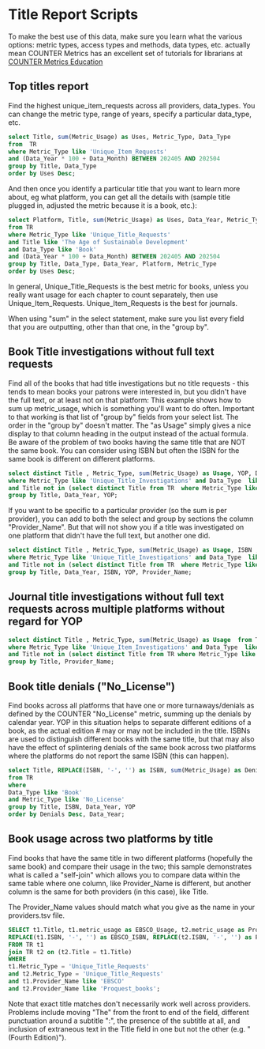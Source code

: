 # Title Report Scripts

To make the best use of this data, make sure you learn what the various options: metric types, access types and methods, data types, etc. actually mean
COUNTER Metrics has an excellent set of tutorials for librarians at [COUNTER Metrics Education](https://www.countermetrics.org/education/)

## Top titles report

Find the highest unique_item_requests across all providers, data_types.
You can change the metric type, range of years, specify a particular data_type, etc.

```SQL
select Title, sum(Metric_Usage) as Uses, Metric_Type, Data_Type
from  TR
where Metric_Type like 'Unique_Item_Requests'
and (Data_Year * 100 + Data_Month) BETWEEN 202405 AND 202504
group by Title, Data_Type
order by Uses Desc;
```

And then once you identify a particular title that you want to learn more about, eg what platform, you can get all the details with (sample title plugged in, adjusted the metric because it is a book, etc.):
```SQL
select Platform, Title, sum(Metric_Usage) as Uses, Data_Year, Metric_Type, Data_Type
from TR
where Metric_Type like 'Unique_Title_Requests'
and Title like 'The Age of Sustainable Development'
and Data_Type like 'Book'
and (Data_Year * 100 + Data_Month) BETWEEN 202405 AND 202504
group by Title, Data_Type, Data_Year, Platform, Metric_Type
order by Uses Desc;
```

In general, Unique_Title_Requests is the best metric for books, unless you really want usage for each chapter to count separately, then use Unique_Item_Requests. Unique_Item_Requests is the best for journals.

When using "sum" in the select statement, make sure you list every field that you are outputting, other than that one, in the "group by". 

## Book Title investigations without full text requests

Find all of the books that had title investigations but no title requests - this tends to mean books your patrons were interested in, but you didn't have the full text, or at least not on that platform:
This example shows how to sum up metric_usage, which is something you'll want to do often. Important to that working is that list of "group by" fields from your select list. The order in the "group by" doesn't matter.
The "as Usage" simply gives a nice display to that column heading in the output instead of the actual formula. 
Be aware of the problem of two books having the same title that are NOT the same book. You can consider using ISBN but often the ISBN for the same book is different on different platforms.

```SQL
select distinct Title , Metric_Type, sum(Metric_Usage) as Usage, YOP, Data_Year  from TR  
where Metric_Type like 'Unique_Title_Investigations' and Data_Type  like 'Book'
and Title not in (select distinct Title from TR  where Metric_Type like '%Requests')
group by Title, Data_Year, YOP;
```

If you want to be specific to a particular provider (so the sum is per provider), you can add to both the select and group by sections the column "Provider_Name". 
But that will not show you if a title was investigated on one platform that didn't have the full text, but another one did.

```SQL
select distinct Title , Metric_Type, sum(Metric_Usage) as Usage, ISBN , YOP, Data_Year, Provider_Name  from TR
where Metric_Type like 'Unique_Title_Investigations' and Data_Type  like 'Book'
and Title not in (select distinct Title from TR  where Metric_Type like '%Requests')
group by Title, Data_Year, ISBN, YOP, Provider_Name;
```

## Journal title investigations without full text requests across multiple platforms without regard for YOP

```SQL
select distinct Title , Metric_Type, sum(Metric_Usage) as Usage  from TR  
where Metric_Type like 'Unique_Item_Investigations' and Data_Type  like 'Journal'
and Title not in (select distinct Title from TR where Metric_Type like '%Requests')
group by Title, Provider_Name;
```

## Book title denials ("No_License")

Find books across all platforms that have one or more turnaways/denials as defined by the COUNTER "No_License" metric, summing up the denials by calendar year. YOP in this situation helps to separate different editions of a book, as the actual edition # may or may not be included in the title. ISBNs are used to distinguish different books with the same title, but that may also have the effect of splintering denials of the same book across two platforms where the platforms do not report the same ISBN (this can happen).

```SQL
select Title, REPLACE(ISBN, '-', '') as ISBN, sum(Metric_Usage) as Denials, Data_Year as Denials,YOP
from TR
where
Data_Type like 'Book'
and Metric_Type like 'No_License'
group by Title, ISBN, Data_Year, YOP
order by Denials Desc, Data_Year;
```

## Book usage across two platforms by title

Find books that have the same title in two different platforms (hopefully the same book) and compare their usage in the two; this sample demonstrates what is called a "self-join" which allows you to compare data within the same table where one column, like Provider_Name is different, but another column is the same for both providers (in this case), like Title. 

The Provider_Name values should match what you give as the name in your providers.tsv file.

```SQL
SELECT t1.Title, t1.metric_usage as EBSCO_Usage, t2.metric_usage as Proquest_Usage,
REPLACE(t1.ISBN, '-', '') as EBSCO_ISBN, REPLACE(t2.ISBN, '-', '') as Proquest_ISBN
FROM TR t1
join TR t2 on (t2.Title = t1.Title)
WHERE
t1.Metric_Type = 'Unique_Title_Requests'
and t2.Metric_Type = 'Unique_Title_Requests'
and t1.Provider_Name like 'EBSCO'
and t2.Provider_Name like 'Proquest_books';
```

Note that exact title matches don't necessarily work well across providers. Problems include moving "The" from the front to end of the field, different punctuation around a subtitle ":", the presence of the subtitle at all, and inclusion of extraneous text in the Title field in one but not the other (e.g. "(Fourth Edition)").
